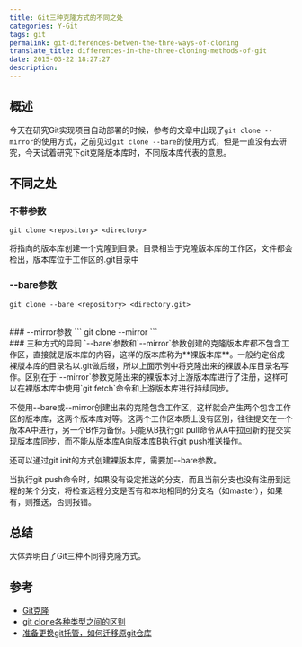 ```yaml
---
title: Git三种克隆方式的不同之处
categories: Y-Git
tags: git
permalink: git-diferences-betwen-the-thre-ways-of-cloning
translate_title: differences-in-the-three-cloning-methods-of-git
date: 2015-03-22 18:27:27
description:
---
```

## 概述
今天在研究Git实现项目自动部署的时候，参考的文章中出现了`git clone --mirror`的使用方式，之前见过`git clone --bare`的使用方式，但是一直没有去研究，今天试着研究下git克隆版本库时，不同版本库代表的意思。

## 不同之处
### 不带参数
```
git clone <repository> <directory>
```
将<repository>指向的版本库创建一个克隆到<directory>目录。目录<directory>相当于克隆版本库的工作区，文件都会检出，版本库位于工作区的.git目录中
<br />
### --bare参数
```
git clone --bare <repository> <directory.git>
```
<br />
### --mirror参数
```
git clone --mirror <repository> <directory.git>
```
<br />
### 三种方式的异同
`--bare`参数和`--mirror`参数创建的克隆版本库都不包含工作区，直接就是版本库的内容，这样的版本库称为**裸版本库**。一般约定俗成裸版本库的目录名以.git做后缀，所以上面示例中将克隆出来的裸版本库目录名写作<directory.git>。区别在于`--mirror`参数克隆出来的裸版本对上游版本库进行了注册，这样可以在裸版本库中使用`git fetch`命令和上游版本库进行持续同步。<br />

不使用--bare或--mirror创建出来的克隆包含工作区，这样就会产生两个包含工作区的版本库，这两个版本库对等。这两个工作区本质上没有区别，往往提交在一个版本A中进行，另一个B作为备份。只能从B执行git pull命令从A中拉回新的提交实现版本库同步，而不能从版本库A向版本库B执行git push推送操作。<br />

还可以通过git init的方式创建裸版本库，需要加--bare参数。<br />

当执行git push命令时，如果没有设定推送的分支，而且当前分支也没有注册到远程的某个分支，将检查远程分支是否有和本地相同的分支名（如master），如果有，则推送，否则报错。

## 总结
大体弄明白了Git三种不同得克隆方式。

## 参考
* [Git克隆 ](http://blog.csdn.net/agul_/article/details/7843678)
* [git clone各种类型之间的区别](http://ericyou.iteye.com/blog/1727540)
* [准备更换git托管，如何迁移原git仓库](http://segmentfault.com/q/1010000000124379)
